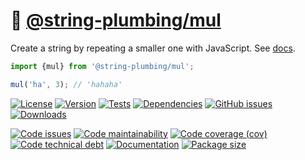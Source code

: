 :cherries: [@string-plumbing/mul](https://string-plumbing.github.io/mul)
==

Create a string by repeating a smaller one with JavaScript.
See [docs](https://string-plumbing.github.io/mul/index.html).

```js
import {mul} from '@string-plumbing/mul';

mul('ha', 3); // 'hahaha'
```

[![License](https://img.shields.io/github/license/string-plumbing/mul.svg)](https://raw.githubusercontent.com/string-plumbing/mul/main/LICENSE)
[![Version](https://img.shields.io/npm/v/@string-plumbing/mul.svg)](https://www.npmjs.org/package/@string-plumbing/mul)
[![Tests](https://img.shields.io/github/workflow/status/string-plumbing/mul/ci?event=push&label=tests)](https://github.com/string-plumbing/mul/actions/workflows/ci.yml?query=branch:main)
[![Dependencies](https://img.shields.io/librariesio/github/string-plumbing/mul.svg)](https://github.com/string-plumbing/mul/network/dependencies)
[![GitHub issues](https://img.shields.io/github/issues/string-plumbing/mul.svg)](https://github.com/string-plumbing/mul/issues)
[![Downloads](https://img.shields.io/npm/dm/@string-plumbing/mul.svg)](https://www.npmjs.org/package/@string-plumbing/mul)

[![Code issues](https://img.shields.io/codeclimate/issues/string-plumbing/mul.svg)](https://codeclimate.com/github/string-plumbing/mul/issues)
[![Code maintainability](https://img.shields.io/codeclimate/maintainability/string-plumbing/mul.svg)](https://codeclimate.com/github/string-plumbing/mul/trends/churn)
[![Code coverage (cov)](https://img.shields.io/codecov/c/gh/string-plumbing/mul/main.svg)](https://codecov.io/gh/string-plumbing/mul)
[![Code technical debt](https://img.shields.io/codeclimate/tech-debt/string-plumbing/mul.svg)](https://codeclimate.com/github/string-plumbing/mul/trends/technical_debt)
[![Documentation](https://string-plumbing.github.io/mul/badge.svg)](https://string-plumbing.github.io/mul/source.html)
[![Package size](https://img.shields.io/bundlephobia/minzip/@string-plumbing/mul)](https://bundlephobia.com/result?p=@string-plumbing/mul)
